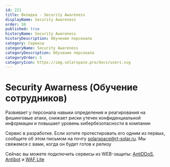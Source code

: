 ```yaml
---
id: 221
title: Вкладка - Security Awareness
displayName: Security Awareness
order: 58
published: true
historyName: Security Awareness
historyDescription: Обучение персонала
category: Сервисы
categoryName: Security Awareness
categoryDescription: Обучение персонала
categoryOrder: 5
categoryIcon: https://img.solarspace.pro/docs/users.svg
---
```



# Security Awarness (Обучение сотрудников)

Развивает у персонала навыки определения и реагирования на фишинговые атаки, снижает риски утечек конфиденциальной информации и повышает уровень кибербезопасности в компании

Сервис в разработке. Если хотите протестировать его одним из первых, сообщите об этом письмом на почту solarspace@rt-solar.ru. Мы свяжемся с вами, когда он будет готов к релизу  

Сейчас вы можете подключить сервисы из WEB-защиты: [AntiDDoS]([217]), [Antibot]([216]) и [WAF Lite]([234])